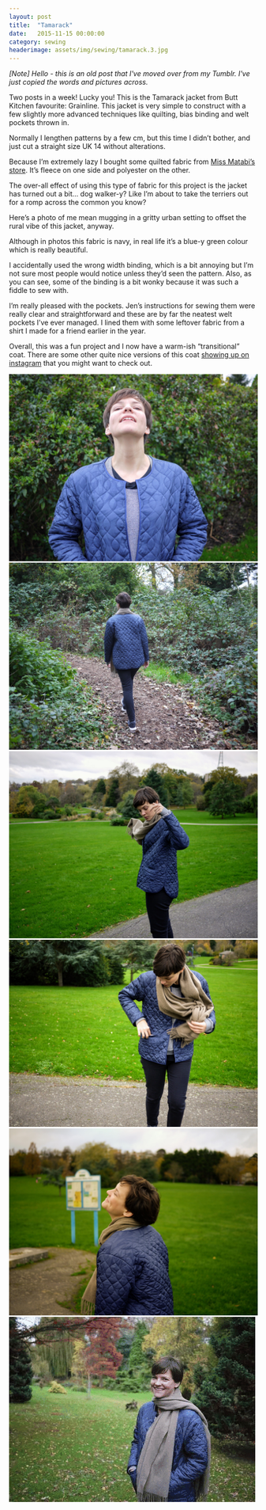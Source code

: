```yaml
---
layout: post
title:  "Tamarack"
date:   2015-11-15 00:00:00
category: sewing
headerimage: assets/img/sewing/tamarack.3.jpg
---
```


_[Note] Hello - this is an old post that I've moved over from my Tumblr. I've just copied the words and pictures across._

Two posts in a week! Lucky you! This is the Tamarack jacket from Butt Kitchen favourite: Grainline. This jacket is very simple to construct with a few slightly more advanced techniques like quilting, bias binding and welt pockets thrown in.

Normally I lengthen patterns by a few cm, but this time I didn’t bother, and just cut a straight size UK 14 without alterations.

Because I’m extremely lazy I bought some quilted fabric from [Miss Matabi’s store](https://shop.missmatatabi.com/). It’s fleece on one side and polyester on the other.

The over-all effect of using this type of fabric for this project is the jacket has turned out a bit… dog walker-y? Like I’m about to take the terriers out for a romp across the common you know?

Here’s a photo of me mean mugging in a gritty urban setting to offset the rural vibe of this jacket, anyway.

Although in photos this fabric is navy, in real life it’s a blue-y green colour which is really beautiful.

I accidentally used the wrong width binding, which is a bit annoying but I’m not sure most people would notice unless they’d seen the pattern. Also, as you can see, some of the binding is a bit wonky because it was such a fiddle to sew with.

I’m really pleased with the pockets. Jen’s instructions for sewing them were really clear and straightforward and these are by far the neatest welt pockets I’ve ever managed. I lined them with some leftover fabric from a shirt I made for a friend earlier in the year.

Overall, this was a fun project and I now have a warm-ish “transitional” coat. There are some other quite nice versions of this coat [showing up on instagram](https://www.instagram.com/explore/tags/tamarackjacket/) that you might want to check out.

![Tamarack 1](/assets/img/sewing/tamarack.1.jpg)
![Tamarack 2](/assets/img/sewing/tamarack.2.jpg)
![Tamarack 3](/assets/img/sewing/tamarack.3.jpg)
![Tamarack 4](/assets/img/sewing/tamarack.4.jpg)
![Tamarack 5](/assets/img/sewing/tamarack.5.jpg)
![Tamarack 1](/assets/img/sewing/tamarack.1.gif)
